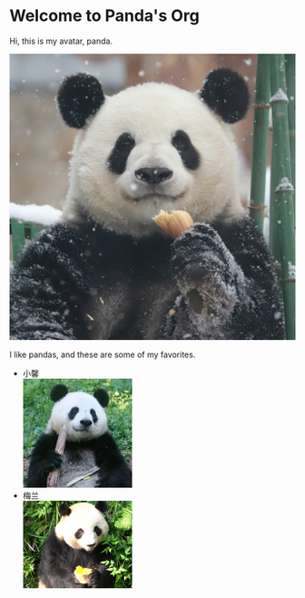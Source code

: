 # Welcome to Panda's Org

Hi, this is my avatar, panda.

![avatar](assets/Panda.JPG)

I like pandas, and these are some of my favorites.

- 小馨  
  <img src="assets/小馨.JPEG" width="40%" />
- 梅兰  
  <img src="assets/梅兰.JPEG" width="40%" />
